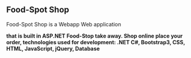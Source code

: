 ## Food-Spot Shop
Food-Spot Shop is a Webapp 
Web application <b> <p> that is built in ASP.NET Food-Stop take away.
Shop online place your order, technologies used for development: .NET C#, Bootstrap3, CSS, HTML, JavaScript, jQuery, Database 
